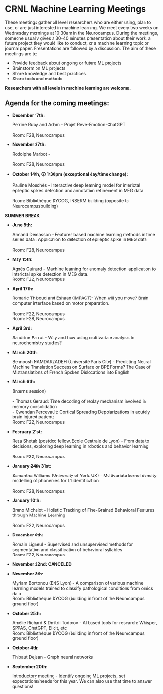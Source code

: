 # CRNL Machine Learning Meetings

These meetings gather all level researchers who are either using, plan to use, or are just interested in machine learning. We meet every two weeks on Wednesday mornings at 10:30am in the Neurocampus. During the meetings, someone usually gives a 30-40 minutes presentation about their work, a future project they would like to conduct, or a machine learning topic or journal paper. Presentations are followed by a discussion. The aim of these meetings are to: 
<ul>
  <li> Provide feedback about ongoing or future ML projects </li>
  <li> Brainstorm on ML projects </li>
  <li> Share knowledge and best practices </li>
  <li> Share tools and methods </li>
</ul>

**Researchers with all levels in machine learning are welcome.**

## Agenda for the coming meetings:

<ul>
  <li> <p><strong> December 17th:</strong></p> Perrine Ruby and Adam - Projet Reve-Emotion-ChatGPT </li>
  <br /> Room: F28, Neurocampus</li></li>
  <li> <p><strong> November 27th:</strong></p> Rodolphe Marbot -  </li>
  <br /> Room: F28, Neurocampus</li></li>
    <li> <p><strong>October 14th, 🕜 1:30pm (exceptional day/time change) :</strong></p> Pauline Mouchès - Interactive deep learning model for interictal epileptic spikes detection and annotation refinement in MEG data </li>
  <br /> Room: Bibliothèque DYCOG, INSERM building (opposite to Neurocampusbuilding) </li></li>
  </ul>
<p><strong>SUMMER BREAK</strong></p>
<ul>
  <li> <p><strong>June 5th:</strong></p> Armand Demasson - Features based machine learning methods in time series data  : Application to detection of epileptic spike in MEG data </li>
  <br /> Room: F28, Neurocampus</li></li>
    <li> <p><strong>May 15th:</strong></p>  Agnès Guinard - Machine learning for anomaly detection: application to interictal spike detection in MEG data.
  <br /> Room: F22, Neurocampus</li></li>
    <li> <p><strong>April 17th:</strong></p>  Romaric Thiboud and Eshaan (IMPACT)- When will you move? Brain computer interface based on motor preparation. </li>
  <br /> Room: F22, Neurocampus</li></li>
    <br /> Room: F28, Neurocampus</li></li>
  <li> <p><strong>April 3rd:</strong></p> Sandrine Parrot - Why and how using multivariate analysis in neurochemistry studies?</li>
    <li> <p><strong>March 20th:</strong></p> Behnoosh NAMDARZADEH (Université Paris Cité) - Predicting Neural Machine Translation Success on Surface or BPE Forms? The Case of Mistranslations of French Spoken Dislocations into English </li></li>
    <li> <p><strong>March 6th:</strong></p> (Interns session)</li>
  <br /> - Thomas Geraud: Time decoding of replay mechanism involved in memory consolidation    
      <br /> - Gwendan Percevault: Cortical Spreading Depolarizations in acutely brain injured patients
  <br /> Room: F22, Neurocampus</li></li>
    <li> <p><strong>February 21st:</strong></p> Reza Shetab (postdoc fellow, Ecole Centrale de Lyon) - From data to decisions, exploring deep learning in robotics and behavior learning </li>
  <br /> Room: F22, Neurocampus</li></li>
    <li> <p><strong>January <del>24th</del> 31st:</strong></p> Samantha Williams (University of York. UK) - Multivariate kernel density modelling of phonemes for L1 identification </li>
  <br /> Room: F28, Neurocampus</li></li>
    <li> <p><strong>January 10th:</strong></p> Bruno Michelot - Holistic Tracking of Fine-Grained Behavioral Features through Machine Learning </li>
  <br /> Room: F22, Neurocampus</li></li>
    <li> <p><strong>December 6th:</strong></p> Romain Ligneul - Supervised and unsupervised methods for segmentation and classification of behavioral syllables 
  <br /> Room: F22, Neurocampus</li></li>
    <li> <p><strong>November 22nd: CANCELED</strong></p>
      <li> <p><strong>November 8th:</strong></p> Myriam Bontonou (ENS Lyon) - A comparison of various machine learning models trained to classify pathological conditions from omics data
  <br /> Room: Bibliothèque DYCOG (building in front of the Neurocampus, ground floor)</li></li>
    <li> <p><strong>October 25th:</strong></p> Amélie Richard & Dmitrii Todorov - AI based tools for research: Whisper, SPPAS, ChatGPT, Elicit, etc 
  <br /> Room: Bibliothèque DYCOG (building in front of the Neurocampus, ground floor)</li>
    <li> <p><strong>October 4th:</strong></p> Thibaut Dejean - Graph neural networks </li>
    <li> <p><strong>September 20th:</strong></p> Introductory meeting - Identify ongoing ML projects, set expectations/needs for this year. We can also use that time to answer questions! </li>
</ul>



